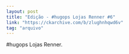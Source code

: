 ```yaml
---
layout: post
title: "Edição - #hugops Lojas Renner #6"
link: "https://ckarchive.com/b/zlughnhqwd6v"
tag: "arquivo"
---
```


#hugops Lojas Renner.

